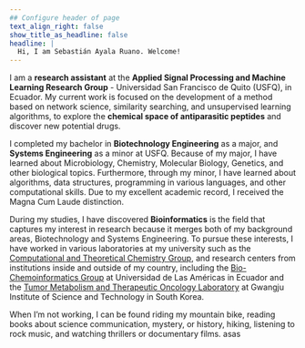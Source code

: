 ```yaml
---
## Configure header of page
text_align_right: false
show_title_as_headline: false
headline: |
  Hi, I am Sebastián Ayala Ruano. Welcome!
---
```


<!-- this is a subheadline -->
I am a **research assistant** at the **Applied Signal Processing and Machine Learning Research Group** - Universidad San Francisco de Quito (USFQ), in Ecuador. My current work is focused on the development of a method based on network science, similarity searching, and unsupervised learning algorithms, to explore the **chemical space of antiparasitic peptides** and discover new potential drugs.

I completed my bachelor in **Biotechnology Engineering** as a major, and **Systems Engineering** as a minor at USFQ. Because of my major, I have learned about Microbiology, Chemistry, Molecular Biology, Genetics, and other biological topics. Furthermore, through my minor, I have learned about algorithms, data structures, programming in various languages, and other computational skills. Due to my excellent academic record, I received the Magna Cum Laude distinction.

During my studies, I have discovered **Bioinformatics** is the field that captures my interest in research because it merges both of my background areas, Biotechnology and Systems Engineering. To pursue these interests, I have worked in various laboratories at my university such as the [Computational and Theoretical Chemistry Group](https://www.usfq.edu.ec/en/research/grupo-de-quimica-computacional-y-teorica), and research centers from institutions inside and outside of my country, including the [Bio-Chemoinformatics Group](https://bioquimio.udla.edu.ec/) at Universidad de Las Américas in Ecuador and the [Tumor Metabolism and Therapeutic Oncology Laboratory](https://life.gist.ac.kr/tmtor/) at Gwangju Institute of Science and Technology in South Korea. 

When I’m not working, I can be found riding my mountain bike, reading books about science communication, mystery, or history, hiking, listening to rock music, and watching thrillers or documentary films. asas